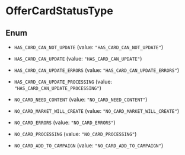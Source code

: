 

# OfferCardStatusType

## Enum


* `HAS_CARD_CAN_NOT_UPDATE` (value: `"HAS_CARD_CAN_NOT_UPDATE"`)

* `HAS_CARD_CAN_UPDATE` (value: `"HAS_CARD_CAN_UPDATE"`)

* `HAS_CARD_CAN_UPDATE_ERRORS` (value: `"HAS_CARD_CAN_UPDATE_ERRORS"`)

* `HAS_CARD_CAN_UPDATE_PROCESSING` (value: `"HAS_CARD_CAN_UPDATE_PROCESSING"`)

* `NO_CARD_NEED_CONTENT` (value: `"NO_CARD_NEED_CONTENT"`)

* `NO_CARD_MARKET_WILL_CREATE` (value: `"NO_CARD_MARKET_WILL_CREATE"`)

* `NO_CARD_ERRORS` (value: `"NO_CARD_ERRORS"`)

* `NO_CARD_PROCESSING` (value: `"NO_CARD_PROCESSING"`)

* `NO_CARD_ADD_TO_CAMPAIGN` (value: `"NO_CARD_ADD_TO_CAMPAIGN"`)



